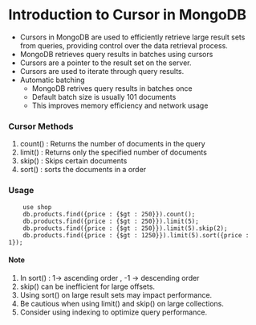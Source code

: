#  Introduction to Cursor in MongoDB

- Cursors in MongoDB are used to efficiently retrieve large result sets from queries, providing control over the data retrieval process.
- MongoDB retrieves query results in batches using cursors
- Cursors are a pointer to the result set on the server.
- Cursors are used to iterate through query results.
- Automatic batching
    - MongoDB retrives query results in batches once
    - Default batch size is usually 101 documents 
    - This improves memory efficiency and network usage

### Cursor Methods
1. count() : Returns the number of documents in the query
2. limit() : Returns only the specified number of documents
3. skip() : Skips certain documents 
4. sort() : sorts the documents in a order

### Usage
```
    use shop
    db.products.find({price : {$gt : 250}}).count();
    db.products.find({price : {$gt : 250}}).limit(5);
    db.products.find({price : {$gt : 250}}).limit(5).skip(2);
    db.products.find({price : {$gt : 1250}}).limit(5).sort({price : 1});
```

#### Note 
1. In sort() : 1-> ascending order , -1 -> descending order
1. skip() can be inefficient for large offsets.
1. Using sort() on large result sets may impact performance.
1. Be cautious when using limit() and skip() on large collections.
1. Consider using indexing to optimize query performance.